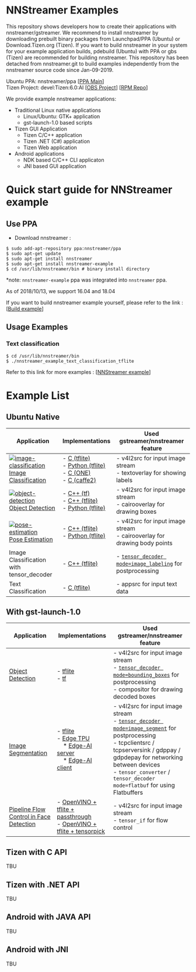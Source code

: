 # NNStreamer Examples

This repository shows developers how to create their applications with nnstreamer/gstreamer. We recommend to install nnstreamer by downloading prebuilt binary packages from Launchpad/PPA (Ubuntu) or Download.Tizen.org (Tizen). If you want to build nnstreamer in your system for your example application builds, pdebuild (Ubuntu) with PPA or gbs (Tizen) are recommended for building nnstreamer. This repository has been detached from nnstreamer.git to build examples independently from the nnstreamer source code since Jan-09-2019.

Ubuntu PPA: nnstreamer/ppa [[PPA Main](https://launchpad.net/~nnstreamer/+archive/ubuntu/ppa)]<br />
Tizen Project: devel:Tizen:6.0:AI [[OBS Project](https://build.tizen.org/project/show/devel:Tizen:6.0:AI)] [[RPM Repo](http://download.tizen.org/live/devel%3A/Tizen%3A/6.0%3A/AI/Tizen_Unified_standard/)]


We provide example nnstreamer applications:

- Traditional Linux native applications
   - Linux/Ubuntu: GTK+ application
   - gst-launch-1.0 based scripts
- Tizen GUI Application
   - Tizen C/C++ application
   - Tizen .NET (C#) application
   - Tizen Web application
- Android applications
   - NDK based C/C++ CLI applicaton
   - JNI based GUI application


# Quick start guide for NNStreamer example

## Use PPA
* Download nnstreamer :
```
$ sudo add-apt-repository ppa:nnstreamer/ppa
$ sudo apt-get update
$ sudo apt-get install nnstreamer
$ sudo apt-get install nnstreamer-example
$ cd /usr/lib/nnstreamer/bin # binary install directory
```

 *note: `nnstreamer-example` ppa was integrated into `nnstreamer` ppa.
 
As of 2018/10/13, we support 16.04 and 18.04

If you want to build nnstreamer example yourself, please refer to the link : [[Build example](https://github.com/nnstreamer/nnstreamer/wiki/usage-examples-screenshots#build-examples-ubuntu-1604)]

## Usage Examples
### Text classification
```
$ cd /usr/lib/nnstreamer/bin
$ ./nnstreamer_example_text_classification_tflite
```

Refer to this link for more examples : [[NNStreamer example](https://github.com/nnstreamer/nnstreamer/wiki/usage-examples-screenshots#usage-examples)]

# Example List

## Ubuntu Native

| Application | Implementations | Used gstreamer/nnstreamer feature |
| -- | -- | -- |
| [![image-classification](./native/example_image_classification_tflite/image_classification_tflite_demo.webp)](./native/example_image_classification_tflite)<br> [Image Classification](./native/example_image_classification_tflite) | - [C (tflite)](./native/example_image_classification_tflite/nnstreamer_example_image_classification_tflite.c)<br> - [Python (tflite)](./native/example_image_classification_tflite/nnstreamer_example_image_classification_tflite.py)<br> - [C (ONE)](./native/example_image_classification_nnfw/nnstreamer_example_image_classification_nnfw.c)<br> - [C (caffe2)](./native/example_image_classification_caffe2/nnstreamer_example_image_classification_caffe2.c) | - v4l2src for input image stream<br> - textoverlay for showing labels |
| [![object-detection](./native/example_object_detection_tensorflow_lite/object_detection_tflite_demo.webp)](./native/example_object_detection_tensorflow_lite)<br> [Object Detection](./native/example_object_detection_tensorflow_lite) | - [C++ (tf)](./native/example_object_detection_tensorflow/nnstreamer_example_object_detection_tf.cc)<br> - [C++ (tflite)](./native/example_object_detection_tensorflow_lite/nnstreamer_example_object_detection_tflite.cc)<br> - [Python (tflite)](./native/example_object_detection_tensorflow_lite/nnstreamer_example_object_detection_tflite.py) | - v4l2src for input image stream<br> - cairooverlay for drawing boxes |
| [![pose-estimation](./native/example_pose_estimation_tflite/yongjoo2.webp)](./native/example_pose_estimation_tflite)<br> [Pose Estimation](./native/example_pose_estimation_tflite) | - [C++ (tflite)](./native/example_pose_estimation_tflite/nnstreamer_example_pose_estimation_tflite.cc)<br> - [Python (tflite)](./native/example_pose_estimation_tflite/nnstreamer_example_pose_estimation_tflite.py) | - v4l2src for input image stream<br> - cairooverlay for drawing body points |
| Image Classification with tensor_decoder | - [C++ (tflite)](./native/example_decoder_image_labelling/nnstreamer_example_decoder_image_labelling.c) | - [`tensor_decoder mode=image_labeling`](https://github.com/nnstreamer/nnstreamer/blob/main/ext/nnstreamer/tensor_decoder/tensordec-imagelabel.c) for postprocessing<br> | 9/P | TBD |
| Text Classification| - [C (tflite)](./native/example_text_classification/nnstreamer_example_text_classification_tflite.c) | - appsrc for input text data |

## With gst-launch-1.0

| Application | Implementations | Used gstreamer/nnstreamer feature |
| -- | -- | -- |
| [Object Detection](./bash_script/example_object_detection_tensorflow_lite/gst-launch-object-detection-tflite.sh) | - [tflite](./bash_script/example_object_detection_tensorflow_lite/gst-launch-object-detection-tflite.sh) <br> - [tf](./bash_script/example_object_detection_tensorflow/gst-launch-object-detection-tf.sh) | - v4l2src for input image stream<br> - [`tensor_decoder mode=bounding_boxes`](https://github.com/nnstreamer/nnstreamer/blob/main/ext/nnstreamer/tensor_decoder/tensordec-boundingbox.c) for postprocessing<br> - compositor for drawing decoded boxes |
| [Image Segmentation](./bash_script/example_image_segmentation_tensorflow_lite) | - [tflite](./bash_script/example_image_segmentation_tensorflow_lite/gst-launch-image-segmentation-tflite.sh)<br> - [Edge TPU](./bash_script/example_image_segmentation_tensorflow_lite)<br> &nbsp; &nbsp; * [Edge-AI server](./bash_script/example_image_segmentation_tensorflow_lite/gst-launch-image-seg-flatbuf-edgetpu-server.sh)<br> &nbsp; &nbsp; * [Edge-AI client](./bash_script/example_image_segmentation_tensorflow_lite/gst-launch-image-seg-flatbuf-edgetpu-client.sh)<br> | - v4l2src for input image stream<br> - [`tensor_decoder mode=image_segment`](https://github.com/nnstreamer/nnstreamer/blob/main/ext/nnstreamer/tensor_decoder/tensordec-imagesegment.c) for postprocessing<br>- tcpclientsrc / tcpserversink / gdppay / gdpdepay for networking between devices<br> - `tensor_converter` / `tensor_decoder mode=flatbuf` for using Flatbuffers  |
| [Pipeline Flow Control in Face Detection](./bash_script/example_tensorif) | - [OpenVINO + tflite + passthrough](./bash_script/example_tensorif/gst-launch-tensorif-passthrough.sh)<br> - [OpenVINO + tflite + tensorpick](./bash_script/example_tensorif/gst-launch-tensorif-tensorpick.sh) | - v4l2src for input image stream<br> - `tensor_if` for flow control |

## Tizen with C API

TBU

## Tizen with .NET API

TBU

## Android with JAVA API

TBU

## Android with JNI

TBU
